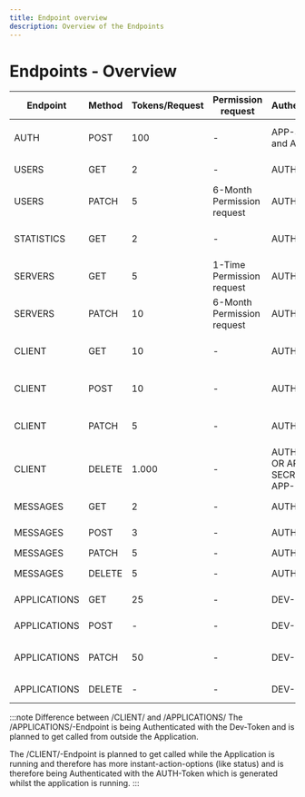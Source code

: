 ```yaml
---
title: Endpoint overview
description: Overview of the Endpoints
---
```


# Endpoints - Overview

| Endpoint | Method | Tokens/Request | Permission request | Authentication | Example |
| --- | --- | --- | --- | --- | --- |
| AUTH | POST | 100 | - | APP-SECRET and APP-ID | Get Authentication Token |
| USERS  | GET | 2 | - | AUTH-Token | Get Status of user |
| USERS | PATCH | 5 | 6-Month Permission request | AUTH-Token | Set Status of user |
| STATISTICS | GET | 2 | - | AUTH-Token | Get Number of registered Users |
| SERVERS | GET | 5 | 1-Time Permission request | AUTH-Token | Get Name of Server |
| SERVERS | PATCH | 10 | 6-Month Permission request | AUTH-Token | Set Setting of Server |
| CLIENT | GET | 10 | - | AUTH-Token | Get Name of the App-Client |
| CLIENT | POST | 10 | - | AUTH-Token | Send App-Client Logout to the Server |
| CLIENT | PATCH | 5 | - | AUTH-Token | Set Status of the App-Client |
| CLIENT | DELETE | 1.000 | - | AUTH-Token OR APP-SECRET and APP-ID | Emergency Reset of the App-Client |
| MESSAGES | GET | 2 | - | AUTH-Token | Get Text of Message |
| MESSAGES | POST | 3 | - | AUTH-Token | Send Message |
| MESSAGES | PATCH | 5 | - | AUTH-Token | Edit Message |
| MESSAGES | DELETE | 5 | - | AUTH-Token | Delete Message |
| APPLICATIONS | GET | 25 | - | DEV-Secret | Get name of an application |
| APPLICATIONS | POST | - | - | DEV-Secret | Create a Application |
| APPLICATIONS | PATCH | 50 | - | DEV-Secret | Change name of an application |
| APPLICATIONS | DELETE | - | - | DEV-Secret | Delete a Application |

:::note Difference between /CLIENT/ and /APPLICATIONS/
The /APPLICATIONS/-Endpoint is being Authenticated with the Dev-Token and is planned to get called from outside the Application. 

The /CLIENT/-Endpoint is planned to get called while the Application is running and therefore has more instant-action-options (like status) and is therefore being Authenticated with the AUTH-Token which is generated whilst the application is running.
:::
